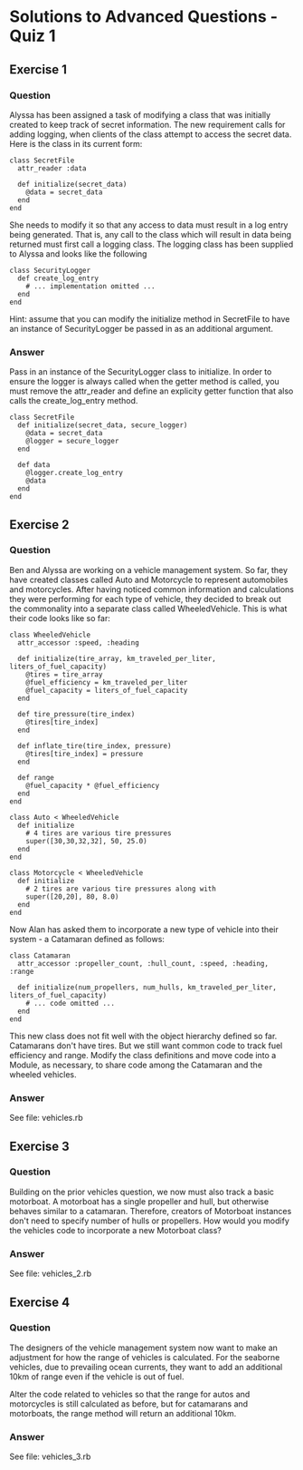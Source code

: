 # Solutions to Advanced Questions - Quiz 1

## Exercise 1

### Question
Alyssa has been assigned a task of modifying a class that was initially created to keep track of secret information. The new requirement calls for adding logging, when clients of the class attempt to access the secret data. Here is the class in its current form:

```
class SecretFile
  attr_reader :data

  def initialize(secret_data)
    @data = secret_data
  end
end
```

She needs to modify it so that any access to data must result in a log entry being generated. That is, any call to the class which will result in data being returned must first call a logging class. The logging class has been supplied to Alyssa and looks like the following

```
class SecurityLogger
  def create_log_entry
    # ... implementation omitted ...
  end
end
```

Hint: assume that you can modify the initialize method in SecretFile to have an instance of SecurityLogger be passed in as an additional argument.

### Answer
Pass in an instance of the SecurityLogger class to initialize. In order to ensure the logger is always called when the getter method is called, you must remove the attr_reader and define an explicity getter function that also calls the create_log_entry method.

```
class SecretFile
  def initialize(secret_data, secure_logger)
    @data = secret_data
    @logger = secure_logger
  end

  def data
  	@logger.create_log_entry
  	@data
  end
end
```

## Exercise 2

### Question
Ben and Alyssa are working on a vehicle management system. So far, they have created classes called Auto and Motorcycle to represent automobiles and motorcycles. After having noticed common information and calculations they were performing for each type of vehicle, they decided to break out the commonality into a separate class called WheeledVehicle. This is what their code looks like so far:

```
class WheeledVehicle
  attr_accessor :speed, :heading

  def initialize(tire_array, km_traveled_per_liter, liters_of_fuel_capacity)
    @tires = tire_array
    @fuel_efficiency = km_traveled_per_liter
    @fuel_capacity = liters_of_fuel_capacity
  end

  def tire_pressure(tire_index)
    @tires[tire_index]
  end

  def inflate_tire(tire_index, pressure)
    @tires[tire_index] = pressure
  end

  def range
    @fuel_capacity * @fuel_efficiency
  end
end

class Auto < WheeledVehicle
  def initialize
    # 4 tires are various tire pressures
    super([30,30,32,32], 50, 25.0)
  end
end

class Motorcycle < WheeledVehicle
  def initialize
    # 2 tires are various tire pressures along with
    super([20,20], 80, 8.0)
  end
end
```

Now Alan has asked them to incorporate a new type of vehicle into their system - a Catamaran defined as follows:

```
class Catamaran
  attr_accessor :propeller_count, :hull_count, :speed, :heading, :range

  def initialize(num_propellers, num_hulls, km_traveled_per_liter, liters_of_fuel_capacity)
    # ... code omitted ...
  end
end
```

This new class does not fit well with the object hierarchy defined so far. Catamarans don't have tires. But we still want common code to track fuel efficiency and range. Modify the class definitions and move code into a Module, as necessary, to share code among the Catamaran and the wheeled vehicles.

### Answer
See file: vehicles.rb

## Exercise 3

### Question
Building on the prior vehicles question, we now must also track a basic motorboat. A motorboat has a single propeller and hull, but otherwise behaves similar to a catamaran. Therefore, creators of Motorboat instances don't need to specify number of hulls or propellers. How would you modify the vehicles code to incorporate a new Motorboat class?

### Answer
See file: vehicles_2.rb

## Exercise 4

### Question
The designers of the vehicle management system now want to make an adjustment for how the range of vehicles is calculated. For the seaborne vehicles, due to prevailing ocean currents, they want to add an additional 10km of range even if the vehicle is out of fuel.

Alter the code related to vehicles so that the range for autos and motorcycles is still calculated as before, but for catamarans and motorboats, the range method will return an additional 10km.

### Answer
See file: vehicles_3.rb